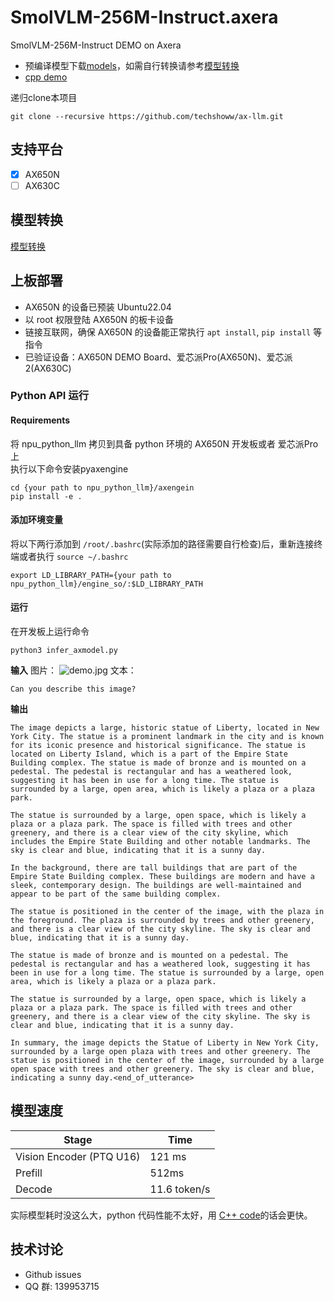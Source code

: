 # SmolVLM-256M-Instruct.axera
SmolVLM-256M-Instruct DEMO on Axera

- 预编译模型下载[models](https://github.com/techshoww/SmolVLM-256M-Instruct.axera/releases/download/v1.0.0/models.tar.gz)，如需自行转换请参考[模型转换](/model_convert/README.md)
- [cpp demo]((./cpp))

递归clone本项目
```
git clone --recursive https://github.com/techshoww/ax-llm.git
```

## 支持平台

- [x] AX650N
- [ ] AX630C

## 模型转换

[模型转换](./model_convert/README.md)

## 上板部署

- AX650N 的设备已预装 Ubuntu22.04
- 以 root 权限登陆 AX650N 的板卡设备
- 链接互联网，确保 AX650N 的设备能正常执行 `apt install`, `pip install` 等指令
- 已验证设备：AX650N DEMO Board、爱芯派Pro(AX650N)、爱芯派2(AX630C)

### Python API 运行

#### Requirements

将 npu_python_llm 拷贝到具备 python 环境的 AX650N 开发板或者 爱芯派Pro 上  
执行以下命令安装pyaxengine
```
cd {your path to npu_python_llm}/axengein 
pip install -e .
``` 

#### 添加环境变量

将以下两行添加到 `/root/.bashrc`(实际添加的路径需要自行检查)后，重新连接终端或者执行 `source ~/.bashrc`

```
export LD_LIBRARY_PATH={your path to npu_python_llm}/engine_so/:$LD_LIBRARY_PATH
``` 

#### 运行

在开发板上运行命令

```
python3 infer_axmodel.py
```  
**输入**
图片：
![demo.jpg](assets/demo.jpg)
文本：
```
Can you describe this image?
```
**输出**  
```
The image depicts a large, historic statue of Liberty, located in New York City. The statue is a prominent landmark in the city and is known for its iconic presence and historical significance. The statue is located on Liberty Island, which is a part of the Empire State Building complex. The statue is made of bronze and is mounted on a pedestal. The pedestal is rectangular and has a weathered look, suggesting it has been in use for a long time. The statue is surrounded by a large, open area, which is likely a plaza or a plaza park.

The statue is surrounded by a large, open space, which is likely a plaza or a plaza park. The space is filled with trees and other greenery, and there is a clear view of the city skyline, which includes the Empire State Building and other notable landmarks. The sky is clear and blue, indicating that it is a sunny day.

In the background, there are tall buildings that are part of the Empire State Building complex. These buildings are modern and have a sleek, contemporary design. The buildings are well-maintained and appear to be part of the same building complex.

The statue is positioned in the center of the image, with the plaza in the foreground. The plaza is surrounded by trees and other greenery, and there is a clear view of the city skyline. The sky is clear and blue, indicating that it is a sunny day.

The statue is made of bronze and is mounted on a pedestal. The pedestal is rectangular and has a weathered look, suggesting it has been in use for a long time. The statue is surrounded by a large, open area, which is likely a plaza or a plaza park.

The statue is surrounded by a large, open space, which is likely a plaza or a plaza park. The space is filled with trees and other greenery, and there is a clear view of the city skyline. The sky is clear and blue, indicating that it is a sunny day.

In summary, the image depicts the Statue of Liberty in New York City, surrounded by a large open plaza with trees and other greenery. The statue is positioned in the center of the image, surrounded by a large open space with trees and other greenery. The sky is clear and blue, indicating a sunny day.<end_of_utterance>
```


## 模型速度  
| Stage | Time |
|------|------|
| Vision Encoder (PTQ U16) | 121 ms  | 
| Prefill |  512ms    |
| Decode  |  11.6 token/s |

实际模型耗时没这么大，python 代码性能不太好，用 [C++ code](./cpp)的话会更快。

## 技术讨论

- Github issues
- QQ 群: 139953715
